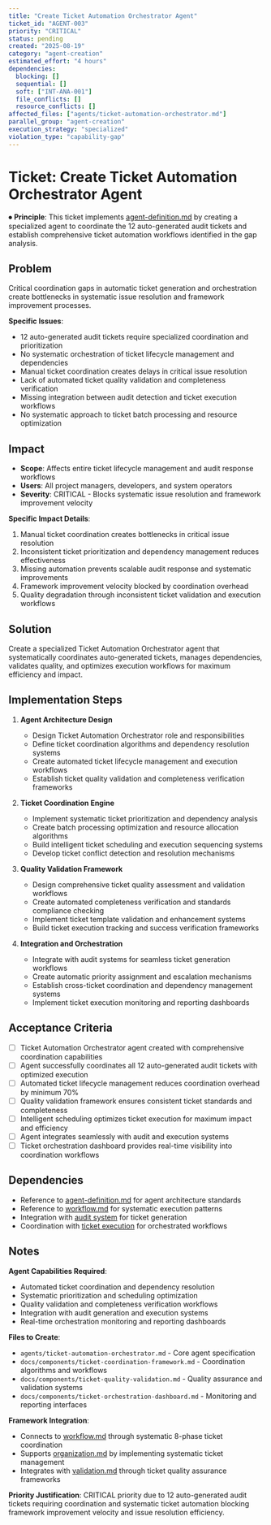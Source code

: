 ```yaml
---
title: "Create Ticket Automation Orchestrator Agent"
ticket_id: "AGENT-003"
priority: "CRITICAL"
status: pending
created: "2025-08-19"
category: "agent-creation"
estimated_effort: "4 hours"
dependencies:
  blocking: []
  sequential: []
  soft: ["INT-ANA-001"]
  file_conflicts: []
  resource_conflicts: []
affected_files: ["agents/ticket-automation-orchestrator.md"]
parallel_group: "agent-creation"
execution_strategy: "specialized"
violation_type: "capability-gap"
---
```


# Ticket: Create Ticket Automation Orchestrator Agent

⏺ **Principle**: This ticket implements [agent-definition.md](../../principles/agent-definition.md) by creating a specialized agent to coordinate the 12 auto-generated audit tickets and establish comprehensive ticket automation workflows identified in the gap analysis.

## Problem

Critical coordination gaps in automatic ticket generation and orchestration create bottlenecks in systematic issue resolution and framework improvement processes.

**Specific Issues**:
- 12 auto-generated audit tickets require specialized coordination and prioritization
- No systematic orchestration of ticket lifecycle management and dependencies
- Manual ticket coordination creates delays in critical issue resolution
- Lack of automated ticket quality validation and completeness verification
- Missing integration between audit detection and ticket execution workflows
- No systematic approach to ticket batch processing and resource optimization

## Impact

- **Scope**: Affects entire ticket lifecycle management and audit response workflows
- **Users**: All project managers, developers, and system operators
- **Severity**: CRITICAL - Blocks systematic issue resolution and framework improvement velocity

**Specific Impact Details**:
1. Manual ticket coordination creates bottlenecks in critical issue resolution
2. Inconsistent ticket prioritization and dependency management reduces effectiveness
3. Missing automation prevents scalable audit response and systematic improvements
4. Framework improvement velocity blocked by coordination overhead
5. Quality degradation through inconsistent ticket validation and execution workflows

## Solution

Create a specialized Ticket Automation Orchestrator agent that systematically coordinates auto-generated tickets, manages dependencies, validates quality, and optimizes execution workflows for maximum efficiency and impact.

## Implementation Steps

1. **Agent Architecture Design**
   - Design Ticket Automation Orchestrator role and responsibilities
   - Define ticket coordination algorithms and dependency resolution systems
   - Create automated ticket lifecycle management and execution workflows
   - Establish ticket quality validation and completeness verification frameworks

2. **Ticket Coordination Engine**
   - Implement systematic ticket prioritization and dependency analysis
   - Create batch processing optimization and resource allocation algorithms
   - Build intelligent ticket scheduling and execution sequencing systems
   - Develop ticket conflict detection and resolution mechanisms

3. **Quality Validation Framework**
   - Design comprehensive ticket quality assessment and validation workflows
   - Create automated completeness verification and standards compliance checking
   - Implement ticket template validation and enhancement systems
   - Build ticket execution tracking and success verification frameworks

4. **Integration and Orchestration**
   - Integrate with audit systems for seamless ticket generation workflows
   - Create automatic priority assignment and escalation mechanisms
   - Establish cross-ticket coordination and dependency management systems
   - Implement ticket execution monitoring and reporting dashboards

## Acceptance Criteria

- [ ] Ticket Automation Orchestrator agent created with comprehensive coordination capabilities
- [ ] Agent successfully coordinates all 12 auto-generated audit tickets with optimized execution
- [ ] Automated ticket lifecycle management reduces coordination overhead by minimum 70%
- [ ] Quality validation framework ensures consistent ticket standards and completeness
- [ ] Intelligent scheduling optimizes ticket execution for maximum impact and efficiency
- [ ] Agent integrates seamlessly with audit and execution systems
- [ ] Ticket orchestration dashboard provides real-time visibility into coordination workflows

## Dependencies

- Reference to [agent-definition.md](../../principles/agent-definition.md) for agent architecture standards
- Reference to [workflow.md](../../principles/workflow.md) for systematic execution patterns
- Integration with [audit system](../../commands/analysis/system-audit.md) for ticket generation
- Coordination with [ticket execution](../../commands/system/review-tickets.md) for orchestrated workflows

## Notes

**Agent Capabilities Required**:
- Automated ticket coordination and dependency resolution
- Systematic prioritization and scheduling optimization
- Quality validation and completeness verification workflows
- Integration with audit generation and execution systems
- Real-time orchestration monitoring and reporting dashboards

**Files to Create**:
- `agents/ticket-automation-orchestrator.md` - Core agent specification
- `docs/components/ticket-coordination-framework.md` - Coordination algorithms and workflows
- `docs/components/ticket-quality-validation.md` - Quality assurance and validation systems
- `docs/components/ticket-orchestration-dashboard.md` - Monitoring and reporting interfaces

**Framework Integration**:
- Connects to [workflow.md](../../principles/workflow.md) through systematic 8-phase ticket coordination
- Supports [organization.md](../../principles/organization.md) by implementing systematic ticket management
- Integrates with [validation.md](../../principles/validation.md) through ticket quality assurance frameworks

**Priority Justification**:
CRITICAL priority due to 12 auto-generated audit tickets requiring coordination and systematic ticket automation blocking framework improvement velocity and issue resolution efficiency.